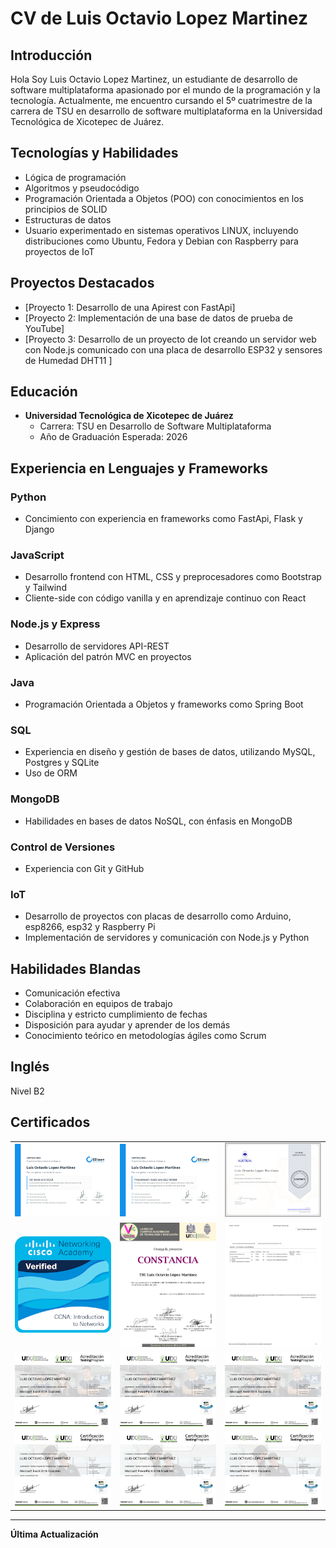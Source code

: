 # CV de Luis Octavio Lopez Martinez

## Introducción
Hola Soy Luis Octavio Lopez Martinez, un estudiante de desarrollo de software multiplataforma apasionado por el mundo de la programación y la tecnología. Actualmente, me encuentro cursando el 5º cuatrimestre de la carrera de TSU en desarrollo de software multiplataforma en la Universidad Tecnológica de Xicotepec de Juárez.


## Tecnologías y Habilidades
- Lógica de programación
- Algoritmos y pseudocódigo
- Programación Orientada a Objetos (POO) con conocimientos en los principios de SOLID
- Estructuras de datos
- Usuario experimentado en sistemas operativos LINUX, incluyendo distribuciones como Ubuntu, Fedora y Debian con Raspberry para proyectos de IoT

## Proyectos Destacados
- [Proyecto 1: Desarrollo de una Apirest con FastApi]
- [Proyecto 2: Implementación de una base de datos de prueba de YouTube]
- [Proyecto 3: Desarrollo de un proyecto de Iot creando un servidor web con Node.js comunicado con una placa de desarrollo ESP32 y sensores de Humedad DHT11 ]

## Educación
- **Universidad Tecnológica de Xicotepec de Juárez**
  - Carrera: TSU en Desarrollo de Software Multiplataforma
  - Año de Graduación Esperada: 2026

## Experiencia en Lenguajes y Frameworks  
### Python
- Concimiento con experiencia en frameworks como FastApi, Flask y Django

### JavaScript
- Desarrollo frontend con HTML, CSS y preprocesadores como Bootstrap y Tailwind
- Cliente-side con código vanilla y en aprendizaje continuo con React

### Node.js y Express
- Desarrollo de servidores API-REST
- Aplicación del patrón MVC en proyectos

### Java
- Programación Orientada a Objetos y frameworks como Spring Boot

### SQL
- Experiencia en diseño y gestión de bases de datos, utilizando MySQL, Postgres y SQLite
- Uso de ORM 

### MongoDB
- Habilidades en bases de datos NoSQL, con énfasis en MongoDB

### Control de Versiones
- Experiencia con Git y GitHub

### IoT
- Desarrollo de proyectos con placas de desarrollo como Arduino, esp8266, esp32 y Raspberry Pi
- Implementación de servidores y comunicación con Node.js y Python

## Habilidades Blandas
- Comunicación efectiva
- Colaboración en equipos de trabajo
- Disciplina y estricto cumplimiento de fechas
- Disposición para ayudar y aprender de los demás
- Conocimiento teórico en metodologías ágiles como Scrum

## Inglés
Nivel B2

## Certificados

<table >
  <tr>
    <td><img src="/images/Cgit.png" alt="Certificado de Git" width="500"></td>
    <td><img src="/images/Cpr.png" alt="Certificado de Programación" width="500"></td>
    <td><img src="/images/Cpoo.png" alt="Certificado de Estructuras de Datos" width="500"></td>
  </tr>
  <tr>
    <td><img src="/images/Cnet.png" alt="Certificado de Redes" width="500"></td>
    <td><img src="/images/Csimp.png" alt="Certificado de Participación en un Simposio de Tecnología" width="350"></td>
    <td><img src="/images/Cen.png" alt="Certificado de Inglés" width="350"></td>
  </tr>
  <tr>
    <td><img src="/images/A1/A1-1.png" alt="Certificado de Ofimática A1" width="350"></td>
    <td><img src="/images/A2/A2-1.png" alt="Certificado de Ofimática A2" width="350"></td>
      <td><img src="/images/A3/A3-1.png" alt="Certificado de Ofimática A3" width="350"></td>
  </tr>
  <tr>
    <td><img src="/images/C1/C1-1.png" alt="Certificado de Ofimática C1" width="350"></td>
    <td><img src="/images/C2/C2-1.png" alt="Certificado de Ofimática C2" width="350"></td>
    <td><img src="/images/C3/C3-1.png" alt="Certificado de Ofimática C3" width="350"></td>
  </tr>

</table>




<!-- ![Certificado de Node](/images/Cpoo.pdf) -->


---

**Última Actualización** 
